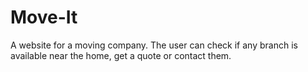 # Move-It
 A website for a moving company. The user can check if any branch is available near the home, get a quote or contact them.
